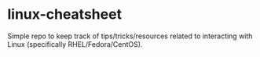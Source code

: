 # linux-cheatsheet
Simple repo to keep track of tips/tricks/resources related to interacting with Linux (specifically RHEL/Fedora/CentOS).
